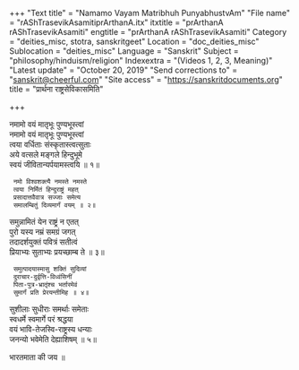 +++
"Text title" = "Namamo Vayam Matribhuh PunyabhustvAm"
"File name" = "rAShTrasevikAsamitiprArthanA.itx"
itxtitle = "prArthanA rAShTrasevikAsamiti"
engtitle = "prArthanA rAShTrasevikAsamiti"
Category = "deities_misc, stotra, sanskritgeet"
Location = "doc_deities_misc"
Sublocation = "deities_misc"
Language = "Sanskrit"
Subject = "philosophy/hinduism/religion"
Indexextra = "(Videos 1, 2, 3, Meaning)"
"Latest update" = "October 20, 2019"
"Send corrections to" = "sanskrit@cheerful.com"
"Site access" = "https://sanskritdocuments.org"
title = "प्रार्थना राष्ट्रसेविकासमिति"

+++
  
 नमामो वयं मातृभूः पुण्यभूस्त्वां   
नमामो वयं मातृभूः पुण्यभूस्त्वां  
त्वया वर्धिताः संस्कृतास्त्वत्सुताः  
अये वत्सले मङ्गले हिन्दुभूमे  
स्वयं जीवितान्यर्पयामस्त्वयि ॥ १॥  
  
     नमो विश्वशक्त्यै नमस्ते नमस्ते  
     त्वया निर्मितं हिन्दुराष्ट्रं महत्  
     प्रसादात्तवैवात्र सज्जाः समेत्य  
     समालम्बितुं दिव्यमार्गं वयम् ॥ २॥  
  
समुन्नामितं येन राष्ट्रं न एतत्  
पुरो यस्य नम्रं समग्रं जगत्  
तदादर्शयुक्तं पवित्रं सतीत्वं  
प्रियाभ्यः सुताभ्यः प्रयच्छाम्ब ते ॥ ३॥  
  
     समुत्पादयास्मासु शक्तिं सुदिव्यां  
     दुराचार-दुर्वृत्ति-विध्वंसिनीं  
     पिता-पुत्र-भ्रातृंश्च भर्तारमेवं  
     सुमार्गं प्रति प्रेरयन्तीमिह ॥ ४॥  
  
सुशीलाः सुधीराः समर्थाः समेताः  
स्वधर्मे स्वमार्गे परं श्रद्धया  
वयं भावि-तेजस्वि-राष्ट्रस्य धन्याः  
जनन्यो भवेमेति देह्याशिषम् ॥ ५॥  
  
भारतमाता की जय ॥  
  
  
  
